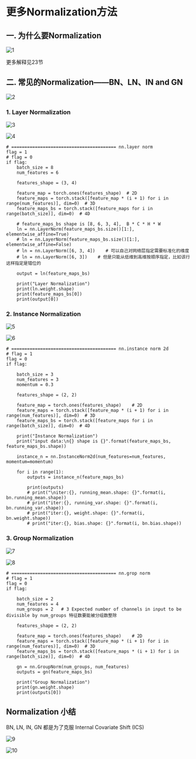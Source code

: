 # 更多Normalization方法
## 一. 为什么要Normalization
![1](ai-self-learning-main/从python开始的ai学习/深度学习%20pytorch/24.%20更多Normalization方法/pcs/1.png "1")

更多解释见23节

## 二. 常见的Normalization——BN、LN、IN and GN
![2](ai-self-learning-main/从python开始的ai学习/深度学习%20pytorch/24.%20更多Normalization方法/pcs/2.png "2")

### 1. Layer Normalization
![3](ai-self-learning-main/从python开始的ai学习/深度学习%20pytorch/24.%20更多Normalization方法/pcs/3.png "3")

![4](ai-self-learning-main/从python开始的ai学习/深度学习%20pytorch/24.%20更多Normalization方法/pcs/4.png "4")

```
# ======================================== nn.layer norm
flag = 1
# flag = 0
if flag:
    batch_size = 8
    num_features = 6

    features_shape = (3, 4)

    feature_map = torch.ones(features_shape)  # 2D
    feature_maps = torch.stack([feature_map * (i + 1) for i in range(num_features)], dim=0)  # 3D
    feature_maps_bs = torch.stack([feature_maps for i in range(batch_size)], dim=0)  # 4D

    # feature_maps_bs shape is [8, 6, 3, 4],  B * C * H * W
    ln = nn.LayerNorm(feature_maps_bs.size()[1:], elementwise_affine=True)
    # ln = nn.LayerNorm(feature_maps_bs.size()[1:], elementwise_affine=False)
    # ln = nn.LayerNorm([6, 3, 4])    # 可以自己对网络层指定需要标准化的维度
    # ln = nn.LayerNorm([6, 3])    # 但是只能从低维到高维按顺序指定，比如该行这样指定是错位的

    output = ln(feature_maps_bs)

    print("Layer Normalization")
    print(ln.weight.shape)
    print(feature_maps_bs[0])
    print(output[0])
```
### 2. Instance Normalization
![5](ai-self-learning-main/从python开始的ai学习/深度学习%20pytorch/24.%20更多Normalization方法/pcs/5.png "5")

![6](ai-self-learning-main/从python开始的ai学习/深度学习%20pytorch/24.%20更多Normalization方法/pcs/6.png "6")
```
# ======================================== nn.instance norm 2d
# flag = 1
flag = 0
if flag:

    batch_size = 3
    num_features = 3
    momentum = 0.3

    features_shape = (2, 2)

    feature_map = torch.ones(features_shape)    # 2D
    feature_maps = torch.stack([feature_map * (i + 1) for i in range(num_features)], dim=0)  # 3D
    feature_maps_bs = torch.stack([feature_maps for i in range(batch_size)], dim=0)  # 4D

    print("Instance Normalization")
    print("input data:\n{} shape is {}".format(feature_maps_bs, feature_maps_bs.shape))

    instance_n = nn.InstanceNorm2d(num_features=num_features, momentum=momentum)

    for i in range(1):
        outputs = instance_n(feature_maps_bs)

        print(outputs)
        # print("\niter:{}, running_mean.shape: {}".format(i, bn.running_mean.shape))
        # print("iter:{}, running_var.shape: {}".format(i, bn.running_var.shape))
        # print("iter:{}, weight.shape: {}".format(i, bn.weight.shape))
        # print("iter:{}, bias.shape: {}".format(i, bn.bias.shape))
```

### 3. Group Normalization
![7](ai-self-learning-main/从python开始的ai学习/深度学习%20pytorch/24.%20更多Normalization方法/pcs/7.png "7")

![8](ai-self-learning-main/从python开始的ai学习/深度学习%20pytorch/24.%20更多Normalization方法/pcs/8.png "8")
```
# ======================================== nn.grop norm
# flag = 1
flag = 0
if flag:

    batch_size = 2
    num_features = 4
    num_groups = 2   # 3 Expected number of channels in input to be divisible by num_groups 特征数要能被分组数整除

    features_shape = (2, 2)

    feature_map = torch.ones(features_shape)    # 2D
    feature_maps = torch.stack([feature_map * (i + 1) for i in range(num_features)], dim=0)  # 3D
    feature_maps_bs = torch.stack([feature_maps * (i + 1) for i in range(batch_size)], dim=0)  # 4D

    gn = nn.GroupNorm(num_groups, num_features)
    outputs = gn(feature_maps_bs)

    print("Group Normalization")
    print(gn.weight.shape)
    print(outputs[0])
```
## Normalization 小结
BN, LN, IN, GN 都是为了克服 Internal Covariate Shift (ICS)

![9](ai-self-learning-main/从python开始的ai学习/深度学习%20pytorch/24.%20更多Normalization方法/pcs/9.png "9")

![10](ai-self-learning-main/从python开始的ai学习/深度学习%20pytorch/24.%20更多Normalization方法/pcs/10.png "10")


